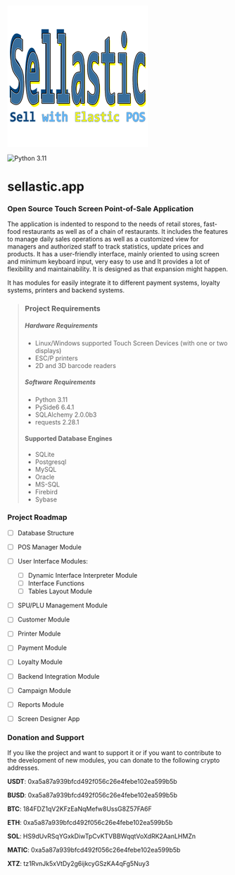 ![Sellastic logo](https://github.com/Sellastic/sellastic.app/blob/main/logo_small.png)

![Python 3.11](https://img.shields.io/badge/python-%3E=_3.11-success.svg)

# sellastic.app

### Open Source Touch Screen Point-of-Sale Application

The application is indented to respond to the needs of retail stores, fast-food restaurants as well as of a chain of restaurants. It includes the features to manage daily sales operations as well as a customized view for managers and authorized staff to track statistics, update prices and products. It has a user-friendly interface, mainly oriented to using screen and minimum keyboard input, very easy to use and It provides a lot of flexibility and maintainability. It is designed as that expansion might happen. 

It has modules for easily integrate it to different payment systems, loyalty systems, printers and backend systems.

> ### Project Requirements
>
> ##### Hardware Requirements
>
> - Linux/Windows supported Touch Screen Devices (with one or two displays) 
> - ESC/P printers
> - 2D and 3D barcode readers 
>
> ##### Software Requirements
>
> - Python 3.11
> - PySide6 6.4.1
> - SQLAlchemy 2.0.0b3
> - requests 2.28.1
>
> #### Supported Database Engines
>
> - SQLite
> - Postgresql
> - MySQL
> - Oracle
> - MS-SQL
> - Firebird
> - Sybase

### Project Roadmap

- [ ] Database Structure
- [ ] POS Manager Module
- [ ] User Interface Modules:
  - [ ] Dynamic Interface Interpreter Module
  - [ ] Interface Functions
  - [ ] Tables Layout Module
- [ ] SPU/PLU Management Module
- [ ] Customer Module
- [ ] Printer Module
- [ ] Payment Module
- [ ] Loyalty Module
- [ ] Backend Integration Module
- [ ] Campaign Module
- [ ] Reports Module
- [ ] Screen Designer App


### Donation and Support 
If you like the project and want to support it or if you want to contribute to the development of new modules, you can donate to the following crypto addresses.

**USDT**: 0xa5a87a939bfcd492f056c26e4febe102ea599b5b

**BUSD**: 0xa5a87a939bfcd492f056c26e4febe102ea599b5b

**BTC**: 184FDZ1qV2KFzEaNqMefw8UssG8Z57FA6F

**ETH**: 0xa5a87a939bfcd492f056c26e4febe102ea599b5b

**SOL**: HS9dUvRSqYGxkDiwTpCvKTVBBWqqtVoXdRK2AanLHMZn

**MATIC**: 0xa5a87a939bfcd492f056c26e4febe102ea599b5b

**XTZ**: tz1RvnJk5xVtDy2g6ijkcyGSzKA4qFg5Nuy3
